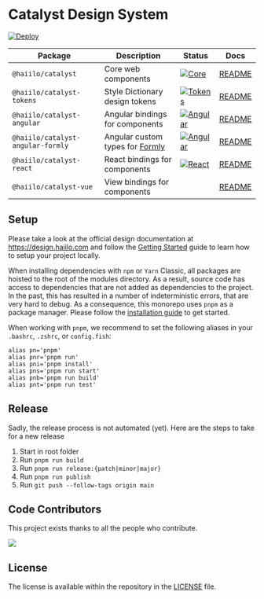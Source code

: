 # Catalyst Design System

[![Deploy](https://github.com/haiilo/catalyst/actions/workflows/deploy.yml/badge.svg)](https://github.com/haiilo/catalyst/actions/workflows/deploy.yml)

| Package | Description | Status | Docs |
| ------- | ----------- | ------ | ---- |
| `@haiilo/catalyst`           | Core web components               | [![Core](https://github.com/haiilo/catalyst/actions/workflows/core.yml/badge.svg)](https://github.com/haiilo/catalyst/actions/workflows/core.yml) | [README](https://github.com/haiilo/catalyst/blob/main/core/README.md) |
| `@haiilo/catalyst-tokens`    | Style Dictionary design tokens    | [![Tokens](https://github.com/haiilo/catalyst/actions/workflows/tokens.yml/badge.svg)](https://github.com/haiilo/catalyst/actions/workflows/tokens.yml) | [README](https://github.com/haiilo/catalyst/blob/main/tokens/README.md) |
| `@haiilo/catalyst-angular`   | Angular bindings for components   | [![Angular](https://github.com/haiilo/catalyst/actions/workflows/angular.yml/badge.svg)](https://github.com/haiilo/catalyst/actions/workflows/angular.yml) | [README](https://github.com/haiilo/catalyst/blob/main/angular/README.md) |
| `@haiilo/catalyst-angular-formly`   | Angular custom types for [Formly](https://formly.dev/)   | [![Angular](https://github.com/haiilo/catalyst/actions/workflows/angular.yml/badge.svg)](https://github.com/haiilo/catalyst/actions/workflows/angular.yml) | [README](https://github.com/haiilo/catalyst/blob/main/angular/README.md) |
| `@haiilo/catalyst-react`     | React bindings for components     | [![React](https://github.com/haiilo/catalyst/actions/workflows/react.yml/badge.svg)](https://github.com/haiilo/catalyst/actions/workflows/react.yml) | [README](https://github.com/haiilo/catalyst/blob/main/react/README.md) |
| `@haiilo/catalyst-vue`       | View bindings for components      |  | [README](https://github.com/haiilo/catalyst/blob/main/vue/README.md) |

## Setup

Please take a look at the official design documentation at
https://design.haiilo.com and follow the [Getting Started](https://design.haiilo.com/7a807c8eb/p/12e811-getting-started)
guide to learn how to setup your project locally.

When installing dependencies with `npm` or `Yarn` Classic, all packages are
hoisted to the root of the modules directory. As a result, source code has
access to dependencies that are not added as dependencies to the project. In the
past, this has resulted in a number of indeterministic errors, that are very
hard to debug. As a consequence, this monorepo uses `pnpm` as a package manager.
Please follow the [installation guide](https://pnpm.io/installation) to get
started.

When working with `pnpm`, we recommend to set the following aliases in your 
`.bashrc`, `.zshrc`, or `config.fish`:

```
alias pn='pnpm'
alias pnr='pnpm run'
alias pni='pnpm install'
alias pns='pnpm run start'
alias pnb='pnpm run build'
alias pnt='pnpm run test'
```

## Release

Sadly, the release process is not automated (yet). Here are the steps to take for
a new release

1. Start in root folder
1. Run `pnpm run build`
1. Run `pnpm run release:{patch|minor|major}`
1. Run `pnpm run publish`
1. Run `git push --follow-tags origin main`

## Code Contributors

This project exists thanks to all the people who contribute.

<a href="https://github.com/haiilo/catalyst/graphs/contributors">
  <img src="https://contrib.rocks/image?repo=haiilo/catalyst" />
</a>

## License

The license is available within the repository in the
[LICENSE](https://github.com/haiilo/catalyst/blob/main/LICENSE) file.
